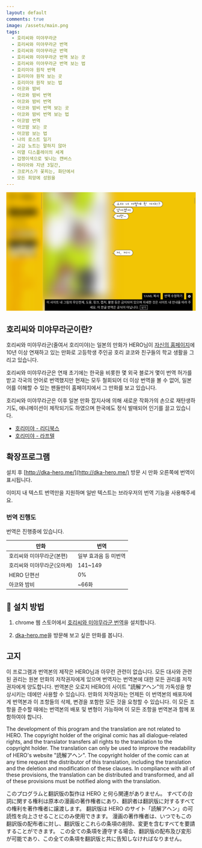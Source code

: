 ```yaml
---
layout: default
comments: true
image: /assets/main.png
tags:
  - 호리씨와 미야무라군
  - 호리씨와 미야무라군 번역
  - 호리씨와 미야무라군 번역
  - 호리씨와 미야무라군 번역 보는 곳
  - 호리씨와 미야무라군 번역 보는 법
  - 호리미야 원작 번역
  - 호리미야 원작 보는 곳
  - 호리미야 원작 보는 법
  - 아코와 밤비
  - 아코와 밤비 번역
  - 아코와 밤비 번역
  - 아코와 밤비 번역 보는 곳
  - 아코와 밤비 번역 보는 법
  - 아코밤 번역
  - 아코밤 보는 곳
  - 아코밤 보는 법
  - 나의 로스트 일기
  - 교감 노트는 말하지 않아
  - 미열 디스플레이의 세계
  - 겁쟁이색으로 빛나는 캔버스
  - 마리아와 지낸 3일간,
  - 크로커스가 꽃피는, 화단에서
  - 모든 희망에 성원을
---
```


![](./assets/main.png)

## 호리씨와 미야무라군이란?

호리씨와 미야무라군(줄여서 호리미야)는 일본의 만화가 HERO님이 [자신의 홈페이지](http://dka-hero.me/)에 10년 이상 연재하고 있는 만화로 고등학생 주인공 호리 쿄코와 친구들의 학교 생활을 그리고 있습니다.

호리씨와 미야무라군은 연재 초기에는 한국을 비롯한 몇 외국 블로거 몇이 번역 허가를 받고 각국의 언어로 번역했지만 현재는 모두 철회되어 더 이상 번역을 볼 수 없어, 일본어를 이해할 수 있는 팬들만이 홈페이지에서 그 만화를 보고 있습니다.

호리씨와 미야무라군은 이후 일본 만화 잡지사에 의해 새로운 작화가의 손으로 재탄생하기도, 애니메이션이 제작되기도 하였으며 한국에도 정식 발매되어 인기를 끌고 있습니다.

- [호리미야 - 리디북스](https://ridibooks.com/books/505014619)
- [호리미야 - 라프텔](https://laftel.net/item/40157)

## 확장프로그램

설치 후 [http://dka-hero.me/](http://dka-hero.me/) 방문 시 만화 오른쪽에 번역이 표시됩니다.

이미지 내 텍스트 번역만을 지원하며 일반 텍스트는 브라우저의 번역 기능을 사용해주세요.

### 번역 진행도

번역은 진행중에 있습니다.

| 만화                        | 번역                  |
| --------------------------- | --------------------- |
| 호리씨와 미야무라군(본편)   | 일부 효과음 등 미번역 |
| 호리씨와 미야무라군(오마케) | 141~149               |
| HERO 단편선                 | 0%                    |
| 아코와 밤비                 | ~66화                 |

## 🔧 설치 방법

1. chrome 웹 스토어에서 [호리씨와 미야무라군 번역](https://chrome.google.com/webstore/detail/bkmdmieohkdddfiebdblemonghppbban)을 설치합니다.

2. [dka-hero.me]을 방문해 보고 싶은 만화를 봅니다.

## 고지

이 프로그램과 번역본의 제작은 HERO님과 아무런 관련이 없습니다.
모든 대사와 관련된 권리는 원본 만화의 저작권자에게 있으며 번역자는 번역본에 대한 모든 권리를 저작권자에게 양도합니다.
번역본은 오로지 HERO의 사이트 "読解アヘン"의 가독성을 향상시키는 데에만 사용할 수 있습니다.
만화의 저작권자는 언제든 이 번역본의 배포자에게 번역본과 이 조항들의 삭제, 변경을 포함한 모든 것을 요청할 수 있습니다.
이 모든 조항을 준수할 때에는 번역본의 배포 및 변형이 가능하며 이 모든 조항을 번역본과 함께 포함하여야 합니다.

The development of this program and the translation are not related to HERO.
The copyright holder of the original comic has all dialogue-related rights, and the translator transfers all rights to the translation to the copyright holder.
The translation can only be used to improve the readability of HERO's website "読解アヘン".
The copyright holder of the comic can at any time request the distributor of this translation, including the translation and the deletion and modification of these clauses.
In compliance with all of these provisions, the translation can be distributed and transformed, and all of these provisions must be notified along with the translation.

このプログラムと翻訳版の製作は HERO と何ら関連がありません。
すべての台詞に関する権利は原本の漫画の著作権者にあり、翻訳者は翻訳版に対するすべての権利を著作権者に譲渡します。
翻訳版は HERO のサイト「読解アヘン」の可読性を向上させることにのみ使用できます。
漫画の著作権者は、いつでもこの翻訳版の配布者に対し、翻訳版とこれらの条項の削除、変更を含むすべてを要請することができます。
この全ての条項を遵守する場合、翻訳版の配布及び変形が可能であり、この全ての条項を翻訳版と共に告知しなければなりません。

[dka-hero.me]: http://dka-hero.me/
